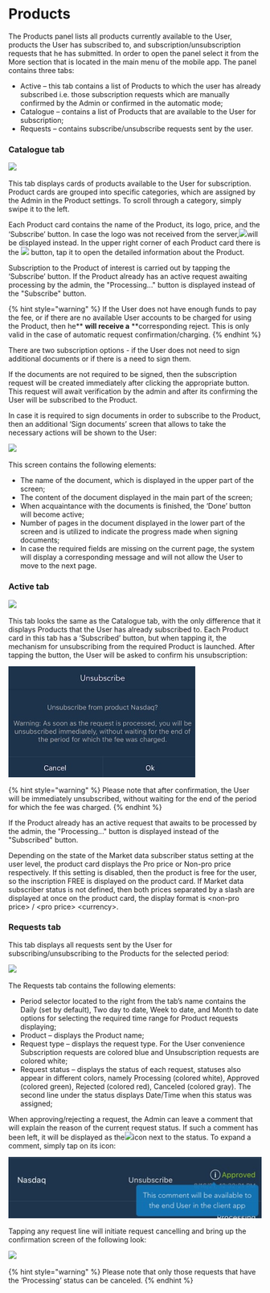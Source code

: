 # Products

The Products panel lists all products currently available to the User, products the User has subscribed to, and subscription/unsubscription requests that he has submitted. In order to open the panel select it from the More section that is located in the main menu of the mobile app. The panel contains three tabs:

* Active – this tab contains a list of Products to which the user has already subscribed i.e. those subscription requests which are manually confirmed by the Admin or confirmed in the automatic mode;
* Catalogue – contains a list of Products that are available to the User for subscription;
* Requests – contains subscribe/unsubscribe requests sent by the user.

### Catalogue tab

![](<../../../.gitbook/assets/new1 (20).jpg>)

This tab displays cards of products available to the User for subscription. Product cards are grouped into specific categories, which are assigned by the Admin in the Product settings. To scroll through a category, simply swipe it to the left. 

Each Product card contains the name of the Product, its logo, price, and the ‘Subscribe’ button. In case the logo was not received from the server,![](<../../../.gitbook/assets/image (111).png>)will be displayed instead. In the upper right corner of each Product card there is the ![](https://lh4.googleusercontent.com/wEkGlYW5qSeJGHTfyYQ96E205vVVvX6eswwVSDiOvyIqiCWYDMiZO2C1vohXpdkVT2EocJhTeZqUkXKP588MgCx4qBNH7unwz8yPzCq6tFHxD6setKlOMPpkztGfxpuJlrM5ko-t) button, tap it to open the detailed  information about the Product.

Subscription to the Product of interest is carried out by tapping the ‘Subscribe’ button. If the Product already has an active request awaiting processing by the admin, the "Processing..." button is displayed instead of the "Subscribe" button.

{% hint style="warning" %}
If the User does not have enough funds to pay the fee, or if there are no available User accounts to be charged for using the Product, then he** **will receive a** **corresponding reject. This is only valid in the case of automatic request confirmation/charging. 
{% endhint %}

There are two subscription options - if the User does not need to sign additional documents or if there is a need to sign them. 

If the documents are not required to be signed, then the subscription request will be created immediately after clicking the appropriate button. This request will await verification by the admin and after its confirming the User will be subscribed to the Product.

In case it is required to sign documents in order to subscribe to the Product, then an additional ‘Sign documents’ screen that allows to take the necessary actions will be shown to the User:

![](<../../../.gitbook/assets/image (78).png>)

This screen contains the following elements:

* The name of the document, which is displayed in the upper part of the screen;
* The content of the document displayed in the main part of the screen;
* When acquaintance with the documents is finished, the ‘Done’ button will become active;
* Number of pages in the document displayed  in the lower part of the screen and is utilized to indicate the progress made when signing documents;
* In case the required fields are missing on the current page, the system will display a corresponding message and will not allow the User to move to the next page.

### Active tab

![](<../../../.gitbook/assets/1 (38).jpg>)

This tab looks the same as the Catalogue tab, with the only difference that it displays Products that the User has already subscribed to. Each Product сard in this tab has a ‘Subscribed’ button, but when tapping it, the mechanism for unsubscribing from the required Product is launched. After tapping the button, the User will be asked to confirm his unsubscription:

![](<../../../.gitbook/assets/1 (45).jpg>)

{% hint style="warning" %}
Please note that after confirmation, the User will be immediately unsubscribed, without waiting for the end of the period for which the fee was charged. 
{% endhint %}

If the Product already has an active request that awaits to be processed by the admin, the "Processing..." button is displayed instead of the "Subscribed" button.

Depending on the state of the Market data subscriber status setting at the user level, the product card displays the Pro price or Non-pro price respectively. If this setting is disabled, then the product is free for the user, so the inscription FREE is displayed on the product card. If Market data subscriber status is not defined, then both prices separated by a slash are displayed at once on the product card, the display format is \<non-pro price> / \<pro price> \<currency>.

### **Requests tab**

This tab displays all requests sent by the User for subscribing/unsubscribing to the Products for the selected period:

![](<../../../.gitbook/assets/new2 (12).jpg>)

The Requests tab contains the following elements:

* Period selector located to the right from the tab’s name contains the Daily (set by default), Two day to date, Week to date, and Month to date options for selecting the required time range for Product requests displaying;
* Product – displays the Product name;
* Request type – displays the request type. For the User convenience Subscription requests are colored blue and Unsubscription requests are colored white;
* Request status – displays the status of each request, statuses also appear in different colors, namely Processing (colored white), Approved (colored green), Rejected (colored red), Canceled (colored gray). The second line under the status displays Date/Time when this status was assigned;

When approving/rejecting a request, the Admin can leave a comment that will explain the reason of the current request status. If such a comment has been left, it will be displayed as the![](https://lh5.googleusercontent.com/uHiq4X3YJeDTiuu2NJ_Oe3X2WnclIilIvrzbPCWmtHLtt-\_L7GyCb4jnDzI_ow6roI7jN9P4EI3kjWR7BY65ktxmJujblsU3MZteIsfd5uxPc_ke2RY5Aod9ihHgMW4-JUw5aUPV)icon next to the status. To expand a comment, simply tap on its icon:

![](<../../../.gitbook/assets/1 (42).jpg>)

Tapping any request line will initiate request cancelling and bring up the confirmation screen of the following look:

![](<../../../.gitbook/assets/image (79).png>)

{% hint style="warning" %}
Please note that only those requests that have the ‘Processing’ status can be canceled.
{% endhint %}
